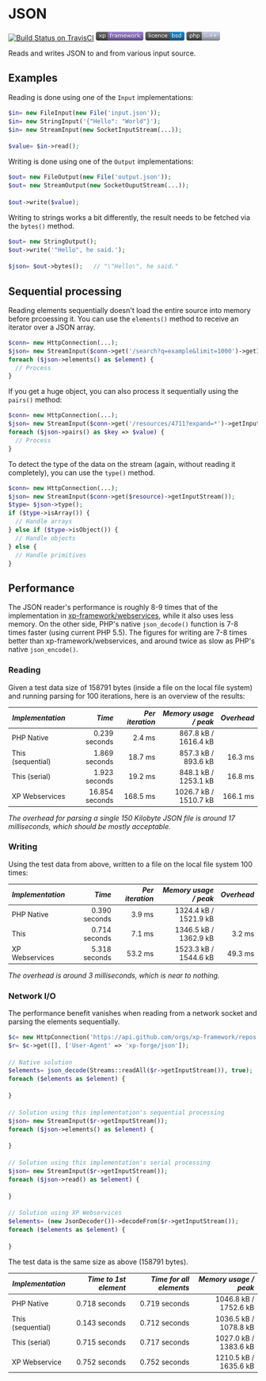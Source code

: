 JSON
====

[![Build Status on TravisCI](https://secure.travis-ci.org/xp-forge/json.svg)](http://travis-ci.org/xp-forge/json)
[![XP Framework Mdodule](https://raw.githubusercontent.com/xp-framework/web/master/static/xp-framework-badge.png)](https://github.com/xp-framework/core)
[![BSD Licence](https://raw.githubusercontent.com/xp-framework/web/master/static/licence-bsd.png)](https://github.com/xp-framework/core/blob/master/LICENCE.md)
[![Required PHP 5.4+](https://raw.githubusercontent.com/xp-framework/web/master/static/php-5_4plus.png)](http://php.net/)

Reads and writes JSON to and from various input source.

Examples
--------
Reading is done using one of the `Input` implementations:

```php
$in= new FileInput(new File('input.json'));
$in= new StringInput('{"Hello": "World"}');
$in= new StreamInput(new SocketInputStream(...));

$value= $in->read();
```

Writing is done using one of the `Output` implementations:

```php
$out= new FileOutput(new File('output.json'));
$out= new StreamOutput(new SocketOuputStream(...));

$out->write($value);
```

Writing to strings works a bit differently, the result needs to be fetched via the `bytes()` method.

```php
$out= new StringOutput();
$out->write('"Hello", he said.');

$json= $out->bytes();   // "\"Hello\", he said."
```

Sequential processing
---------------------
Reading elements sequentially doesn't load the entire source into memory before prcoessing it. You can
use the `elements()` method to receive an iterator over a JSON array.

```php
$conn= new HttpConnection(...);
$json= new StreamInput($conn->get('/search?q=example&limit=1000')->getInputStream());
foreach ($json->elements() as $element) {
  // Process
}
```

If you get a huge object, you can also process it sequentially using the `pairs()` method:

```php
$conn= new HttpConnection(...);
$json= new StreamInput($conn->get('/resources/4711?expand=*')->getInputStream());
foreach ($json->pairs() as $key => $value) {
  // Process
}
```

To detect the type of the data on the stream (again, without reading it completely), you can use the `type()` method.

```php
$conn= new HttpConnection(...);
$json= new StreamInput($conn->get($resource)->getInputStream());
$type= $json->type();
if ($type->isArray()) {
  // Handle arrays
} else if ($type->isObject()) {
  // Handle objects
} else {
  // Handle primitives
}
```

Performance
-----------
The JSON reader's performance is roughly 8-9 times that of the implementation in [xp-framework/webservices](https://github.com/xp-framework/webservices), while it also uses less memory. On the other side, PHP's native `json_decode()` function is 7-8 times faster (using current PHP 5.5). The figures for writing are 7-8 times better than xp-framework/webservices, and around twice as slow as PHP's native `json_encode()`.

### Reading
Given a test data size of 158791 bytes (inside a file on the local file system) and running parsing for 100 iterations, here is an overview of the results:

| *Implementation*  | *Time*          | *Per iteration* | *Memory usage / peak* | *Overhead* |
| ----------------- | --------------: | --------------: | --------------------: | ---------: |
| PHP Native        | 0.239 seconds   | 2.4 ms          | 867.8 kB / 1616.4 kB  |            |
| This (sequential) | 1.869 seconds   | 18.7 ms         | 857.3 kB / 893.6 kB   | 16.3 ms    |
| This (serial)     | 1.923 seconds   | 19.2 ms         | 848.1 kB / 1253.1 kB  | 16.8 ms    |
| XP Webservices    | 16.854 seconds  | 168.5 ms        | 1026.7 kB / 1510.7 kB | 166.1 ms   |

*The overhead for parsing a single 150 Kilobyte JSON file is around 17 milliseconds, which should be mostly acceptable.*

### Writing
Using the test data from above, written to a file on the local file system 100 times:

| *Implementation*  | *Time*          | *Per iteration* | *Memory usage / peak* | *Overhead* |
| ----------------- | --------------: | --------------: | --------------------: | ---------: |
| PHP Native        | 0.390 seconds   | 3.9 ms          | 1324.4 kB / 1521.9 kB |            |
| This              | 0.714 seconds   | 7.1 ms          | 1346.5 kB / 1362.9 kB | 3.2 ms     |
| XP Webservices    | 5.318 seconds   | 53.2 ms         | 1523.3 kB / 1544.6 kB | 49.3 ms    |

*The overhead is around 3 milliseconds, which is near to nothing.*

### Network I/O
The performance benefit vanishes when reading from a network socket and parsing the elements sequentially.

```php
$c= new HttpConnection('https://api.github.com/orgs/xp-framework/repos');
$r= $c->get([], ['User-Agent' => 'xp-forge/json']);

// Native solution
$elements= json_decode(Streams::readAll($r->getInputStream()), true);
foreach ($elements as $element) {
  
}

// Solution using this implementation's sequential processing
$json= new StreamInput($r->getInputStream());
foreach ($json->elements() as $element) {
  
}

// Solution using this implementation's serial processing
$json= new StreamInput($r->getInputStream());
foreach ($json->read() as $element) {
  
}

// Solution using XP Webservices
$elements= (new JsonDecoder())->decodeFrom($r->getInputStream());
foreach ($elements as $element) {
  
}
```

The test data is the same size as above (158791 bytes).

| *Implementation*  | *Time to 1st element* | *Time for all elements* | *Memory usage / peak* |
| ----------------- | --------------------: | ----------------------: | --------------------: |
| PHP Native        | 0.718 seconds         | 0.719 seconds           | 1046.8 kB / 1752.6 kB |
| This (sequential) | 0.143 seconds         | 0.712 seconds           | 1036.5 kB / 1078.8 kB |
| This (serial)     | 0.715 seconds         | 0.717 seconds           | 1027.0 kB / 1383.6 kB |
| XP Webservice     | 0.752 seconds         | 0.752 seconds           | 1210.5 kB / 1635.6 kB |
